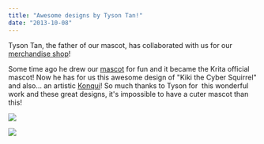 ```yaml
---
title: "Awesome designs by Tyson Tan!"
date: "2013-10-08"
---
```


Tyson Tan, the father of our mascot, has collaborated with us for our [merchandise shop](http://www.zazzle.com/kritashop)!

Some time ago he drew our [mascot](https://krita.org/wp-content/uploads/2013/03/mascot_20120519_krita3ss.png) for fun and it became the Krita official mascot! Now he has for us this awesome design of "Kiki the Cyber Squirrel" and also... an artistic [Konqui](https://forum.kde.org/viewtopic.php?f=254&t=109758)! So much thanks to Tyson for  this wonderful work and these great designs, it's impossible to have a cuter mascot than this!

![](../images/mascot_20131006_kiki_s.png)

![](../images/mascot_20131006_konqui_t.png)
